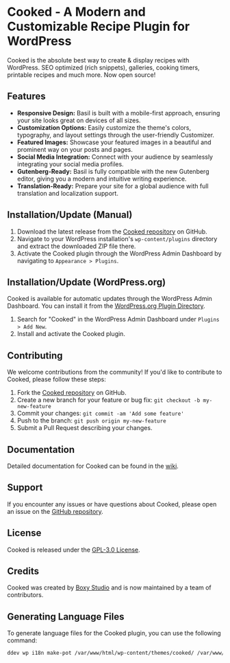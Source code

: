 # Cooked - A Modern and Customizable Recipe Plugin for WordPress

Cooked is the absolute best way to create & display recipes with WordPress. SEO optimized (rich snippets), galleries, cooking timers, printable recipes and much more. Now open source!

## Features

- **Responsive Design:** Basil is built with a mobile-first approach, ensuring your site looks great on devices of all sizes.
- **Customization Options:** Easily customize the theme's colors, typography, and layout settings through the user-friendly Customizer.
- **Featured Images:** Showcase your featured images in a beautiful and prominent way on your posts and pages.
- **Social Media Integration:** Connect with your audience by seamlessly integrating your social media profiles.
- **Gutenberg-Ready:** Basil is fully compatible with the new Gutenberg editor, giving you a modern and intuitive writing experience.
- **Translation-Ready:** Prepare your site for a global audience with full translation and localization support.

## Installation/Update (Manual)

1. Download the latest release from the [Cooked repository](https://github.com/XjSv/Cooked) on GitHub.
2. Navigate to your WordPress installation's `wp-content/plugins` directory and extract the downloaded ZIP file there.
3. Activate the Cooked plugin through the WordPress Admin Dashboard by navigating to `Appearance > Plugins`.

## Installation/Update (WordPress.org)

Cooked is available for automatic updates through the WordPress Admin Dashboard. You can install it from the [WordPress.org Plugin Directory](https://wordpress.org/plugins/cooked/).

1. Search for "Cooked" in the WordPress Admin Dashboard under `Plugins > Add New`.
2. Install and activate the Cooked plugin.

## Contributing

We welcome contributions from the community! If you'd like to contribute to Cooked, please follow these steps:

1. Fork the [Cooked repository](https://github.com/XjSv/Cooked) on GitHub.
2. Create a new branch for your feature or bug fix: `git checkout -b my-new-feature`
3. Commit your changes: `git commit -am 'Add some feature'`
4. Push to the branch: `git push origin my-new-feature`
5. Submit a Pull Request describing your changes.

## Documentation

Detailed documentation for Cooked can be found in the [wiki](https://github.com/XjSv/Cooked/wiki).

## Support

If you encounter any issues or have questions about Cooked, please open an issue on the [GitHub repository](https://github.com/XjSv/Cooked/issues).

## License

Cooked is released under the [GPL-3.0 License](https://github.com/XjSv/Cooked/blob/main/LICENSE).

## Credits

Cooked was created by [Boxy Studio](https://www.boxystudio.com) and is now maintained by a team of contributors.

## Generating Language Files

To generate language files for the Cooked plugin, you can use the following command:

```bash
ddev wp i18n make-pot /var/www/html/wp-content/themes/cooked/ /var/www/html/wp-content/themes/cooked/languages/cooked.pot
```
